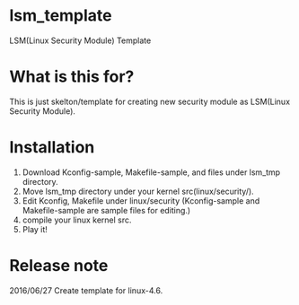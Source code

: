 # lsm_template
LSM(Linux Security Module) Template

# What is this for?
This is just skelton/template for creating new security module as LSM(Linux Security Module).

# Installation
1. Download Kconfig-sample, Makefile-sample, and files under lsm_tmp directory.
2. Move lsm_tmp directory under your kernel src(linux/security/).
3. Edit Kconfig, Makefile under linux/security (Kconfig-sample and Makefile-sample are sample files for editing.)
4. compile your linux kernel src.
5. Play it!

# Release note
2016/06/27 Create template for linux-4.6.
